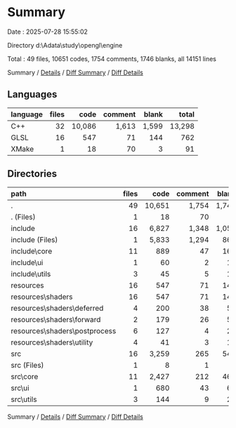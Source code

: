 # Summary

Date : 2025-07-28 15:55:02

Directory d:\\Adata\\study\\opengl\\engine

Total : 49 files,  10651 codes, 1754 comments, 1746 blanks, all 14151 lines

Summary / [Details](details.md) / [Diff Summary](diff.md) / [Diff Details](diff-details.md)

## Languages
| language | files | code | comment | blank | total |
| :--- | ---: | ---: | ---: | ---: | ---: |
| C++ | 32 | 10,086 | 1,613 | 1,599 | 13,298 |
| GLSL | 16 | 547 | 71 | 144 | 762 |
| XMake | 1 | 18 | 70 | 3 | 91 |

## Directories
| path | files | code | comment | blank | total |
| :--- | ---: | ---: | ---: | ---: | ---: |
| . | 49 | 10,651 | 1,754 | 1,746 | 14,151 |
| . (Files) | 1 | 18 | 70 | 3 | 91 |
| include | 16 | 6,827 | 1,348 | 1,051 | 9,226 |
| include (Files) | 1 | 5,833 | 1,294 | 861 | 7,988 |
| include\\core | 11 | 889 | 47 | 167 | 1,103 |
| include\\ui | 1 | 60 | 2 | 11 | 73 |
| include\\utils | 3 | 45 | 5 | 12 | 62 |
| resources | 16 | 547 | 71 | 144 | 762 |
| resources\\shaders | 16 | 547 | 71 | 144 | 762 |
| resources\\shaders\\deferred | 4 | 200 | 38 | 52 | 290 |
| resources\\shaders\\forward | 2 | 179 | 26 | 56 | 261 |
| resources\\shaders\\postprocess | 6 | 127 | 4 | 24 | 155 |
| resources\\shaders\\utility | 4 | 41 | 3 | 12 | 56 |
| src | 16 | 3,259 | 265 | 548 | 4,072 |
| src (Files) | 1 | 8 | 1 | 1 | 10 |
| src\\core | 11 | 2,427 | 212 | 461 | 3,100 |
| src\\ui | 1 | 680 | 43 | 60 | 783 |
| src\\utils | 3 | 144 | 9 | 26 | 179 |

Summary / [Details](details.md) / [Diff Summary](diff.md) / [Diff Details](diff-details.md)